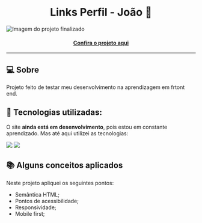 <h1 align="center">Links Perfil - João 👾</h1>

![Imagem do projeto finalizado](perfil-projeto.png)

<h4 align="center"><a href="https://joao-enrique.github.io/Social-link-perfil/">Confira o projeto aqui</a></h4>

---

## 💻 Sobre

Projeto feito de testar meu desenvolvimento na aprendizagem em frtont end.

## 🧠 Tecnologias utilizadas:

O site **ainda está em desenvolvimento**, pois estou em constante aprendizado. Mas até aqui utilizei as tecnologias:

<div>
    <img src="https://img.shields.io/badge/HTML5-E34F26?style=for-the-badge&logo=html5&logoColor=white" />
    <img src="https://img.shields.io/badge/CSS3-1572B6?style=for-the-badge&logo=css3&logoColor=white" />
</div>

## 📚 Alguns conceitos aplicados

Neste projeto apliquei os seguintes pontos:
+ Semântica HTML;
+ Pontos de acessibilidade;
+ Responsividade;
+ Mobile first;
